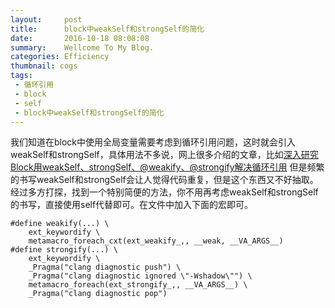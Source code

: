 ```yaml
---
layout:     post
title:      block中weakSelf和strongSelf的简化
date:       2016-10-18 08:08:08
summary:    Wellcome To My Blog.
categories: Efficiency
thumbnail: cogs
tags:
 - 循环引用
 - block
 - self
 - block中weakSelf和strongSelf的简化
---
```


  我们知道在block中使用全局变量需要考虑到循环引用问题，这时就会引入weakSelf和strongSelf，具体用法不多说，网上很多介绍的文章，比如[深入研究Block用weakSelf、strongSelf、@weakify、@strongify解决循环引用](http://www.jianshu.com/p/701da54bd78c)
  但是频繁的书写weakSelf和strongSelf会让人觉得代码重复，但是这个东西又不好抽取。经过多方打探，找到一个特别简便的方法，你不用再考虑weakSelf和strongSelf的书写，直接使用self代替即可。在文件中加入下面的宏即可。
  

	#define weakify(...) \
	    ext_keywordify \
	    metamacro_foreach_cxt(ext_weakify_,, __weak, __VA_ARGS__)
	#define strongify(...) \
	    ext_keywordify \
	    _Pragma("clang diagnostic push") \
	    _Pragma("clang diagnostic ignored \"-Wshadow\"") \
	    metamacro_foreach(ext_strongify_,, __VA_ARGS__) \
	    _Pragma("clang diagnostic pop")













